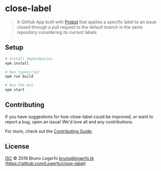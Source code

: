 # close-label

> A GitHub App built with [Probot](https://github.com/probot/probot) that applies a specific label to an issue closed through a pull request to the default branch in the same repository considering its current labels.

## Setup

```sh
# Install dependencies
npm install

# Run typescript
npm run build

# Run the bot
npm start
```

## Contributing

If you have suggestions for how close-label could be improved, or want to report a bug, open an issue! We'd love all and any contributions.

For more, check out the [Contributing Guide](CONTRIBUTING.md).

## License

[ISC](LICENSE) © 2019 Bruno Logerfo <bruno@logerfo.tk> (https://github.com/Logerfo/close-label)
